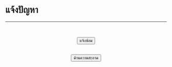 <!DOCTYPE html>
<html>
<title>W3.CSS Template</title>
<meta charset="UTF-8">
<meta name="viewport" content="width=device-width, initial-scale=1">
<link rel="stylesheet" href="https://www.w3schools.com/w3css/4/w3.css">
<link rel="stylesheet" href="https://fonts.googleapis.com/css?family=Raleway">
<style>
body,h1 {font-family: "Raleway", sans-serif}
body, html {height: 100%}
.bgimg {
    background-image: url('/images/01.jpg');
    min-height: 100%;
    background-position: center;
    background-size: cover;
}
.w3-btn {width:150px;}

</style>
<body>

<div class="bgimg w3-display-container w3-animate-opacity w3-text-white">
  <div class="w3-display-middle">
    <h1 class="w3-jumbo w3-animate-top">แจ้งปัญหา</h1>
    <hr class="w3-border-grey" style="margin:auto;width:100%">
    <br><br><br>
    <center><a href="http://officeadmin.pharmacy.psu.ac.th/e-office/bservice/authen3.php" target="_blank"><button class="w3-button w3-green w3-round-xxlarge">แจ้งซ่อม</button></a></center>
    <br><br>
    <center><a href="https://docs.google.com/forms/d/e/1FAIpQLScc9bJkz7ZjdIHHE3Ce9WXVqsTkubVAzoUwcD0lGYwkyWmJjw/viewform"><button class="w3-button w3-purple w3-round-xxlarge">ด้านความสะอาด</button></a></center>
  </div>
  
</div>

</body>
</html>
